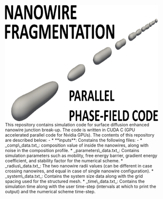 <div>
<a name="logo"/>
<div align="center">
<img src="assets/background.svg" alt="Nanowire Logo" width="512" height="384"></img>
</a>
</div>
This repository contains simulation code for surface diffusion enhanced nanowire junction break-up. The code is written in CUDA C (GPU accelerated parallel code for Nvidia GPUs). 
The contents of this repository are described below: -
* **inputs**: Constains the following files: -
    * _comp\_data.txt_: composition value of inside the nanowires, along with noise in the composition profile.
    * _parameters\_data.txt_: Contains simulation parameters such as mobility, free energy barrier, gradient energy coefficient, and stability factor for the numerical scheme.
    * _radius\_data.txt_: The two nanowire radii values (can be different in case crossing nanowires, and equal in case of single nanowire configuration).
    * _system\_data.txt_: Contains the system size data along with the grid spacing used for the structured mesh.
    * _time\_data.txt_: Contains the simulation time along with the user time-step (intervals at which to print the output) and the numerical scheme time-step. 
